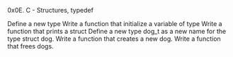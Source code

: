 0x0E. C - Structures, typedef

Define a new type
Write a function that initialize a variable of type 
Write a function that prints a struct
Define a new type dog_t as a new name for the type struct dog.
Write a function that creates a new dog.
Write a function that frees dogs.
